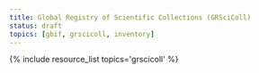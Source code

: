 ```yaml
---
title: Global Registry of Scientific Collections (GRSciColl)
status: draft
topics: [gbif, grscicoll, inventory]
---
```


{% include resource_list topics='grscicoll' %}
